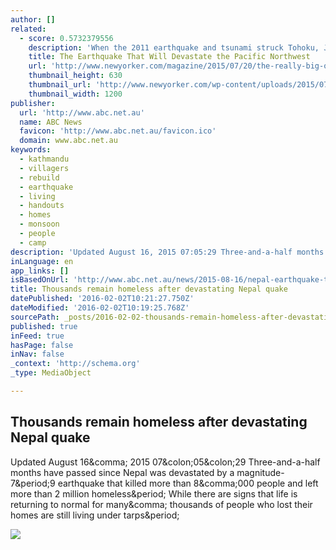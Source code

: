 ```yaml
---
author: []
related:
  - score: 0.5732379556
    description: 'When the 2011 earthquake and tsunami struck Tohoku, Japan, Chris Goldfinger was two hundred miles away, in the city of Kashiwa, at an international meeting on seismology. As the shaking started, everyone in the room began to laugh. Earthquakes are common in Japan-that one was the third of the week-and the participants were, after all, at a seismology conference.'
    title: The Earthquake That Will Devastate the Pacific Northwest
    url: 'http://www.newyorker.com/magazine/2015/07/20/the-really-big-one'
    thumbnail_height: 630
    thumbnail_url: 'http://www.newyorker.com/wp-content/uploads/2015/07/150720_r26752-1200-630-10165906.jpg'
    thumbnail_width: 1200
publisher:
  url: 'http://www.abc.net.au'
  name: ABC News
  favicon: 'http://www.abc.net.au/favicon.ico'
  domain: www.abc.net.au
keywords:
  - kathmandu
  - villagers
  - rebuild
  - earthquake
  - living
  - handouts
  - homes
  - monsoon
  - people
  - camp
description: 'Updated August 16, 2015 07:05:29 Three-and-a-half months have passed since Nepal was devastated by a magnitude-7.9 earthquake that killed more than 8,000 people and left more than 2 million homeless. While there are signs that life is returning to normal for many, thousands of people who lost their homes are still living under tarps.'
inLanguage: en
app_links: []
isBasedOnUrl: 'http://www.abc.net.au/news/2015-08-16/nepal-earthquake-thousands-struggling-to-return-to-normal-lives/6700170'
title: Thousands remain homeless after devastating Nepal quake
datePublished: '2016-02-02T10:21:27.750Z'
dateModified: '2016-02-02T10:19:25.768Z'
sourcePath: _posts/2016-02-02-thousands-remain-homeless-after-devastating-nepal-quake.md
published: true
inFeed: true
hasPage: false
inNav: false
_context: 'http://schema.org'
_type: MediaObject

---
```

<article style=""><h1>Thousands remain homeless after devastating Nepal quake</h1><p>Updated August 16&amp;comma; 2015 07&amp;colon;05&amp;colon;29 Three-and-a-half months have passed since Nepal was devastated by a magnitude-7&amp;period;9 earthquake that killed more than 8&amp;comma;000 people and left more than 2 million homeless&amp;period; While there are signs that life is returning to normal for many&amp;comma; thousands of people who lost their homes are still living under tarps&amp;period;</p><img src="http://www.abc.net.au/news/image/6700224-3x2-700x467.jpg" /></article>